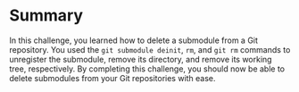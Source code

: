 # Summary

In this challenge, you learned how to delete a submodule from a Git repository. You used the `git submodule deinit`, `rm`, and `git rm` commands to unregister the submodule, remove its directory, and remove its working tree, respectively. By completing this challenge, you should now be able to delete submodules from your Git repositories with ease.


